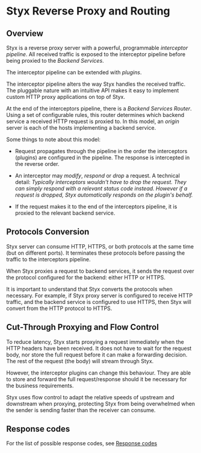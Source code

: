# Styx Reverse Proxy and Routing

## Overview

Styx is a reverse proxy server with a powerful, programmable *interceptor 
pipeline*. All received traffic is exposed to the interceptor pipeline before 
being proxied to the *Backend Services*. 
 
The interceptor pipeline can be extended with *plugins*. 

The interceptor pipeline alters the way Styx handles the received traffic. The
pluggable nature with an intuitive API makes it easy to implement custom HTTP proxy 
applications on top of Styx.

At the end of the interceptors pipeline, there is a *Backend Services Router*. Using
a set of configurable rules, this router determines which backend service a received HTTP 
request is proxied to. In this model, an *origin* server is each of the hosts implementing 
a backend service.

Some things to note about this model:

  * Request propagates through the pipeline in the order the interceptors (plugins)
    are configured in the pipeline. The response is intercepted in the reverse order.
    
  * An interceptor may *modify*, *respond* or *drop* a request. A technical
    detail: 
    *Typically interceptors wouldn't have to drop the request. They can simply
    respond with a relevant status code instead. However if a request is dropped, 
    Styx automatically responds on the plugin's behalf.*

  * If the request makes it to the end of the interceptors pipeline, it is 
    proxied to the relevant backend service.
    

## Protocols Conversion
 
Styx server can consume HTTP, HTTPS, or both protocols at the same time 
(but on different ports). It terminates these protocols before passing the
traffic to the interceptors pipeline.

When Styx proxies a request to backend services, it sends the request over the 
protocol configured for the backend: either HTTP or HTTPS.

It is important to understand that Styx converts the protocols when necessary.
For example, if Styx proxy server is configured to receive HTTP traffic, 
and the backend service is configured to use HTTPS, then Styx will convert
from the HTTP protocol to HTTPS.

## Cut-Through Proxying and Flow Control

To reduce latency, Styx starts proxying a request immediately when the HTTP headers
have been received. It does not have to wait for the request body, nor store the
full request before it can make a forwarding decision. The rest of the request (the 
body) will stream through Styx.

However, the interceptor plugins can change this behaviour. They are able to store 
and forward the full request/response should it be necessary for the business requirements. 

Styx uses flow control to adapt the relative speeds of upstream and downstream 
when proxying, protecting Styx from being overwhelmed when the sender 
is sending faster than the receiver can consume.

## Response codes
For the list of possible response codes, see [Response codes](response-codes.md)
  
  
  